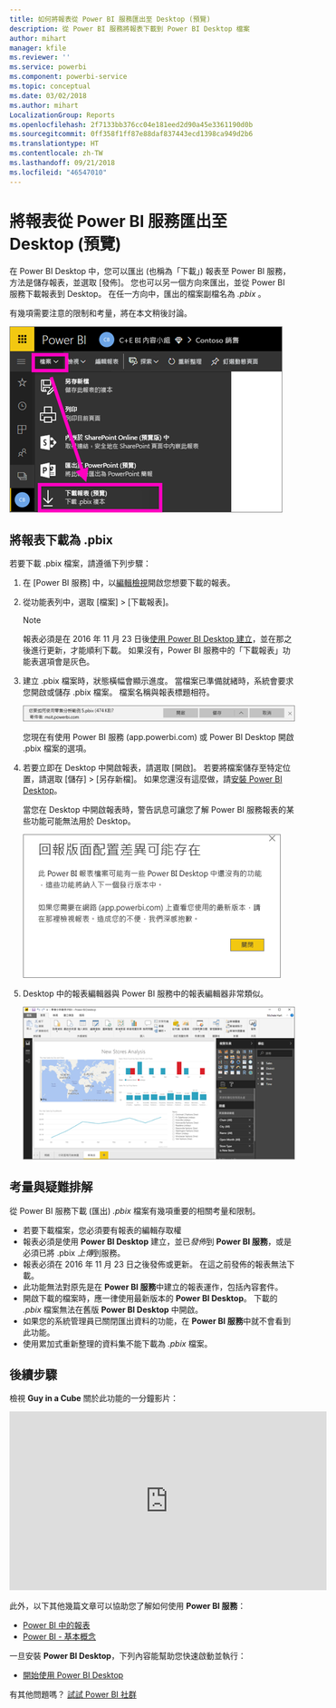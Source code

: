 ```yaml
---
title: 如何將報表從 Power BI 服務匯出至 Desktop (預覽)
description: 從 Power BI 服務將報表下載到 Power BI Desktop 檔案
author: mihart
manager: kfile
ms.reviewer: ''
ms.service: powerbi
ms.component: powerbi-service
ms.topic: conceptual
ms.date: 03/02/2018
ms.author: mihart
LocalizationGroup: Reports
ms.openlocfilehash: 2f7133bb376cc04e181eed2d90a45e3361190d0b
ms.sourcegitcommit: 0ff358f1ff87e88daf837443ecd1398ca949d2b6
ms.translationtype: HT
ms.contentlocale: zh-TW
ms.lasthandoff: 09/21/2018
ms.locfileid: "46547010"
---
```

# <a name="export-a-report-from-power-bi-service-to-desktop-preview"></a>將報表從 Power BI 服務匯出至 Desktop (預覽)
在 Power BI Desktop 中，您可以匯出 (也稱為「下載」) 報表至 Power BI 服務，方法是儲存報表，並選取 [發佈]。 您也可以另一個方向來匯出，並從 Power BI 服務下載報表到 Desktop。 在任一方向中，匯出的檔案副檔名為 *.pbix* 。

有幾項需要注意的限制和考量，將在本文稍後討論。

![[檔案] 下拉式清單](media/service-export-to-pbix/power-bi-file-export.png)

## <a name="download-the-report-as-a-pbix"></a>將報表下載為 .pbix
若要下載 .pbix 檔案，請遵循下列步驟：

1. 在 [Power BI 服務] 中，以[編輯檢視](consumer/end-user-reading-view.md)開啟您想要下載的報表。
2. 從功能表列中，選取 [檔案] > [下載報表]。
   
   > [!NOTE]
   > 報表必須是在 2016 年 11 月 23 日後[使用 Power BI Desktop 建立](guided-learning/publishingandsharing.yml?tutorial-step=2)，並在那之後進行更新，才能順利下載。 如果沒有，Power BI 服務中的「下載報表」功能表選項會是灰色。
   > 
   > 
3. 建立 .pbix 檔案時，狀態橫幅會顯示進度。 當檔案已準備就緒時，系統會要求您開啟或儲存 .pbix 檔案。 檔案名稱與報表標題相符。
   
    ![開啟、儲存或取消](media/service-export-to-pbix/power-bi-save-pbix.png)
   
    您現在有使用 Power BI 服務 (app.powerbi.com) 或 Power BI Desktop 開啟 .pbix 檔案的選項。     
4. 若要立即在 Desktop 中開啟報表，請選取 [開啟]。 若要將檔案儲存至特定位置，請選取 [儲存] > [另存新檔]。 如果您還沒有這麼做，請[安裝 Power BI Desktop](desktop-get-the-desktop.md)。
   
    當您在 Desktop 中開啟報表時，警告訊息可讓您了解 Power BI 服務報表的某些功能可能無法用於 Desktop。
   
    ![警告對話方塊](media/service-export-to-pbix/power-bi-export-to-pbix_2.png)

5. Desktop 中的報表編輯器與 Power BI 服務中的報表編輯器非常類似。  
   
    ![Desktop 報表編輯器](media/service-export-to-pbix/power-bi-desktop.png)

## <a name="considerations-and-troubleshooting"></a>考量與疑難排解
從 Power BI 服務下載 (匯出) *.pbix* 檔案有幾項重要的相關考量和限制。

* 若要下載檔案，您必須要有報表的編輯存取權
* 報表必須是使用 **Power BI Desktop** 建立，並已*發佈*到 **Power BI 服務**，或是必須已將 .pbix *上傳*到服務。
* 報表必須在 2016 年 11 月 23 日之後發佈或更新。 在這之前發佈的報表無法下載。
* 此功能無法對原先是在 **Power BI 服務**中建立的報表運作，包括內容套件。
* 開啟下載的檔案時，應一律使用最新版本的 **Power BI Desktop**。 下載的 *.pbix* 檔案無法在舊版 **Power BI Desktop** 中開啟。
* 如果您的系統管理員已關閉匯出資料的功能，在 **Power BI 服務**中就不會看到此功能。
* 使用累加式重新整理的資料集不能下載為 *.pbix* 檔案。

## <a name="next-steps"></a>後續步驟
檢視 **Guy in a Cube** 關於此功能的一分鐘影片：

<iframe width="560" height="315" src="https://www.youtube.com/embed/ymWqU5jiUl0" frameborder="0" allowfullscreen></iframe>

此外，以下其他幾篇文章可以協助您了解如何使用 **Power BI 服務**：

* [Power BI 中的報表](consumer/end-user-reports.md)
* [Power BI - 基本概念](consumer/end-user-basic-concepts.md)

一旦安裝 **Power BI Desktop**，下列內容能幫助您快速啟動並執行：

* [開始使用 Power BI Desktop](desktop-getting-started.md)

有其他問題嗎？ [試試 Power BI 社群](http://community.powerbi.com/)   

